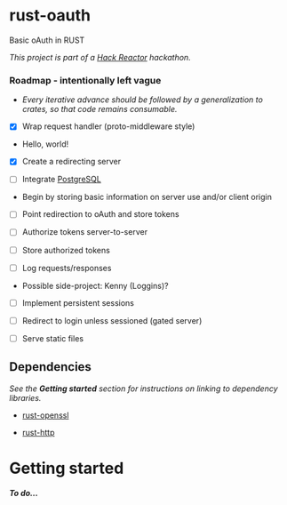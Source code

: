 rust-oauth
==========

Basic oAuth in RUST

*This project is part of a [Hack Reactor](http://hackreactor.com/) hackathon.*

### Roadmap - intentionally left vague

* *Every iterative advance should be followed by a generalization to crates, so that code remains consumable.*

- [X] Wrap request handler (proto-middleware style)

 - Hello, world!

- [X] Create a redirecting server

- [ ] Integrate [PostgreSQL](https://github.com/sfackler/rust-postgres)

 - Begin by storing basic information on server use and/or client origin

- [ ] Point redirection to oAuth and store tokens

- [ ] Authorize tokens server-to-server

- [ ] Store authorized tokens

- [ ] Log requests/responses

 - Possible side-project: Kenny (Loggins)?

- [ ] Implement persistent sessions

- [ ] Redirect to login unless sessioned (gated server)

- [ ] Serve static files

## Dependencies

*See the* ***Getting started*** *section for instructions on linking to dependency libraries.*

* [rust-openssl](https://github.com/sfackler/rust-openssl)

* [rust-http](https://github.com/chris-morgan/rust-http)

# Getting started

***To do...***
